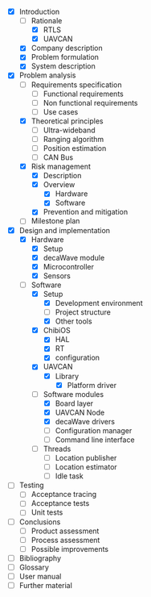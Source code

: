- [x] Introduction
  - [ ] Rationale
    - [x] RTLS
    - [x] UAVCAN
  - [x] Company description
  - [x] Problem formulation
  - [x] System description
- [x] Problem analysis
  - [ ] Requirements specification
    - [ ] Functional requirements
    - [ ] Non functional requirements
    - [ ] Use cases
  - [x] Theoretical principles
    - [ ] Ultra-wideband
    - [ ] Ranging algorithm
    - [ ] Position estimation
    - [ ] CAN Bus
  - [x] Risk management
    - [x] Description
    - [x] Overview
      - [x] Hardware
      - [x] Software
    - [x] Prevention and mitigation
  - [ ] Milestone plan
- [x] Design and implementation
  - [x] Hardware
    - [x] Setup
    - [x] decaWave module
    - [x] Microcontroller
    - [x] Sensors
  - [ ] Software
    - [x] Setup
      - [x] Development environment
      - [ ] Project structure
      - [x] Other tools
    - [x] ChibiOS
      - [x] HAL
      - [x] RT
      - [x] configuration
    - [x] UAVCAN
      - [x] Library
        - [x] Platform driver
    - [ ] Software modules
      - [x] Board layer
      - [x] UAVCAN Node
      - [x] decaWave drivers
      - [ ] Configuration manager
      - [ ] Command line interface
    - [ ] Threads
      - [ ] Location publisher
      - [ ] Location estimator
      - [ ] Idle task
- [ ] Testing
  - [ ] Acceptance tracing
  - [ ] Acceptance tests
  - [ ] Unit tests
- [ ] Conclusions
  - [ ] Product assessment
  - [ ] Process assessment
  - [ ] Possible improvements
- [ ] Bibliography
- [ ] Glossary
- [ ] User manual
- [ ] Further material
